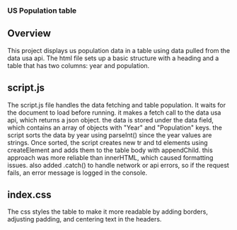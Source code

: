 ### US Population table

## Overview
This project displays us population data in a table using data pulled from the data usa api. The html file sets up a basic structure with a heading and a table that has two columns: year and population. 

## script.js
The script.js file handles the data fetching and table population. It waits for the document to load before running. it makes a fetch call to the data usa api, which returns a json object. the data is stored under the data field, which contains an array of objects with "Year" and "Population" keys. the script sorts the data by year using parseInt() since the year values are strings. Once sorted, the script creates new tr and td elements using createElement and adds them to the table body with appendChild. this approach was more reliable than innerHTML, which caused formatting issues. also added .catch() to handle network or api errors, so if the request fails, an error message is logged in the console.

## index.css
The css styles the table to make it more readable by adding borders, adjusting padding, and centering text in the headers.